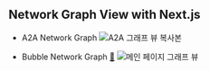 ## Network Graph View with Next.js
- A2A Network Graph
  ![A2A 그래프 뷰 복사본](https://github.com/user-attachments/assets/06ce76c5-8d7d-4340-a988-500f28d8eaa2)

- Bubble Network Graph <a href="https://peak-main-page.vercel.app/" target="_blank" rel="noopener noreferrer">🔗</a>
  ![메인 페이지 그래프 뷰](https://github.com/user-attachments/assets/2096218c-5754-4222-acd9-a4a6bdf25ce9)
